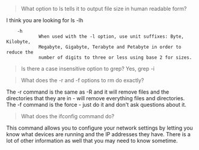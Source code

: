 > What option to ls tells it to output file size in human readable form?

I think you are looking for ls -lh
        
        -h
                When used with the -l option, use unit suffixes: Byte, Kilobyte,
                Megabyte, Gigabyte, Terabyte and Petabyte in order to reduce the
                number of digits to three or less using base 2 for sizes.


>Is there a case insensitive option to grep?
Yes, grep -i

>What does the -r and -f options to rm do exactly?


The -r command is the same as -R and it will remove files and the directories that they are in - will remove everything files and directories.  
The -f command is the force - just do it and don't ask questions about it. 


>What does the ifconfig command do?

This command allows you to configure your network settings by letting you know what devices are running and the IP addresses they have.  There is a lot of other information as well that you may need to know sometime. 
